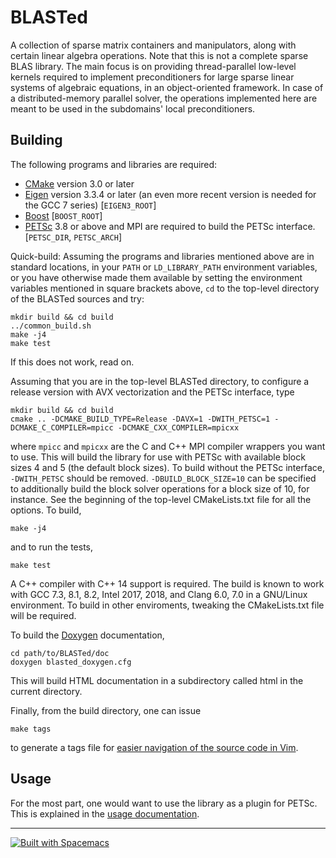 BLASTed
=======

A collection of sparse matrix containers and manipulators, along with certain linear algebra operations. Note that this is not a complete sparse BLAS library. The main focus is on providing thread-parallel low-level kernels required to implement preconditioners for large sparse linear systems of algebraic equations, in an object-oriented framework. In case of a distributed-memory parallel solver, the operations implemented here are meant to be used in the subdomains' local preconditioners.

Building
--------
The following programs and libraries are required:
- [CMake](https://cmake.org/) version 3.0 or later
- [Eigen](http://eigen.tuxfamily.org) version 3.3.4 or later (an even more recent version is needed for the GCC 7 series) [`EIGEN3_ROOT`]
- [Boost](http://www.boost.org/) [`BOOST_ROOT`]
- [PETSc](http://www.mcs.anl.gov/petsc/) 3.8 or above and MPI are required to build the PETSc interface. [`PETSC_DIR`, `PETSC_ARCH`]

Quick-build:
Assuming the programs and libraries mentioned above are in standard locations, in your `PATH` or `LD_LIBRARY_PATH` environment variables, or you have otherwise made them available by setting the environment variables mentioned in square brackets above, `cd` to the top-level directory of the BLASTed sources and try:

    mkdir build && cd build
	../common_build.sh
	make -j4
	make test

If this does not work, read on.

Assuming that you are in the top-level BLASTed directory, to configure a release version with AVX vectorization and the PETSc interface, type

    mkdir build && cd build
	cmake .. -DCMAKE_BUILD_TYPE=Release -DAVX=1 -DWITH_PETSC=1 -DCMAKE_C_COMPILER=mpicc -DCMAKE_CXX_COMPILER=mpicxx

where `mpicc` and `mpicxx` are the C and C++ MPI compiler wrappers you want to use. This will build the library for use with PETSc with available block sizes 4 and 5 (the default block sizes). To build without the PETSc interface, `-DWITH_PETSC` should be removed. `-DBUILD_BLOCK_SIZE=10` can be specified to additionally build the block solver operations for a block size of 10, for instance. See the beginning of the top-level CMakeLists.txt file for all the options. To build,

    make -j4

and to run the tests,

	make test

A C++ compiler with C++ 14 support is required. The build is known to work with GCC 7.3, 8.1, 8.2, Intel 2017, 2018, and Clang 6.0, 7.0 in a GNU/Linux environment. To build in other enviroments, tweaking the CMakeLists.txt file will be required.

To build the [Doxygen](http://www.stack.nl/~dimitri/doxygen/) documentation,

    cd path/to/BLASTed/doc
    doxygen blasted_doxygen.cfg

This will build HTML documentation in a subdirectory called html in the current directory.

Finally, from the build directory, one can issue

    make tags
   
to generate a tags file for [easier navigation of the source code in Vim](http://vim.wikia.com/wiki/Browsing_programs_with_tags).

Usage
-----
For the most part, one would want to use the library as a plugin for PETSc. This is explained in the [usage documentation](doc/user-doc.md).

---

[![Built with Spacemacs](https://cdn.rawgit.com/syl20bnr/spacemacs/442d025779da2f62fc86c2082703697714db6514/assets/spacemacs-badge.svg)](http://spacemacs.org)
